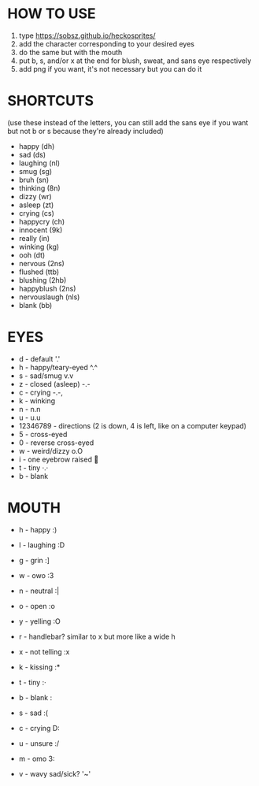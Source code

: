 # HOW TO USE
1. type https://sobsz.github.io/heckosprites/
2. add the character corresponding to your desired eyes
3. do the same but with the mouth
4. put b, s, and/or x at the end for blush, sweat, and sans eye respectively
6. add png if you want, it's not necessary but you can do it

# SHORTCUTS

(use these instead of the letters, you can still add the sans eye if you want but not b or s because they're already included)

- happy (dh)
- sad (ds)
- laughing (nl)
- smug (sg)
- bruh (sn)
- thinking (8n)
- dizzy (wr)
- asleep (zt)
- crying (cs)
- happycry (ch)
- innocent (9k)
- really (in)
- winking (kg)
- ooh (dt)
- nervous (2ns)
- flushed (ttb)
- blushing (2hb)
- happyblush (2ns)
- nervouslaugh (nls)
- blank (bb)

# EYES

- d - default '.'
- h - happy/teary-eyed ^.^
- s - sad/smug v.v
- z - closed (asleep) -.-
- c - crying -.-,
- k - winking
- n - n.n
- u - u.u
- 12346789 - directions (2 is down, 4 is left, like on a computer keypad)
- 5 - cross-eyed
- 0 - reverse cross-eyed
- w - weird/dizzy o.O
- i - one eyebrow raised 🤨
- t - tiny ·.·
- b - blank

# MOUTH

- h - happy :)
- l - laughing :D
- g - grin :]
- w - owo :3

- n - neutral :|
- o - open :o
- y - yelling :O
- r - handlebar? similar to x but more like a wide h
- x - not telling :x
- k - kissing :*
- t - tiny :·
- b - blank :

- s - sad :(
- c - crying D:
- u - unsure :/
- m - omo 3:
- v - wavy sad/sick? '~'